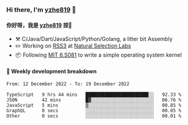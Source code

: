 ### Hi there, I'm [yzhe819](https://github.com/yzhe819) 👋

#### 你好呀，我是 [yzhe819](https://github.com/yzhe819) 捏👋

- :hammer_and_pick: C/Java/Dart/JavaScript/Python/Golang, a litter bit Assembly
- :pencil2: Working on [RSS3](https://github.com/NaturalSelectionLabs/RSS3) at [Natural Selection Labs](https://github.com/NaturalSelectionLabs)
- 📦 Following [MIT 6.S081](https://pdos.csail.mit.edu/6.S081/2020/) to write a simple operating system kernel



#### 📝 Weekly development breakdown

<!--START_SECTION:waka-->

```text
From: 12 December 2022 - To: 19 December 2022

TypeScript   9 hrs 44 mins   ███████████████████████░░   92.33 %
JSON         42 mins         █▓░░░░░░░░░░░░░░░░░░░░░░░   06.76 %
JavaScript   5 mins          ▒░░░░░░░░░░░░░░░░░░░░░░░░   00.85 %
GraphQL      0 secs          ░░░░░░░░░░░░░░░░░░░░░░░░░   00.05 %
Other        0 secs          ░░░░░░░░░░░░░░░░░░░░░░░░░   00.01 %
```

<!--END_SECTION:waka-->




